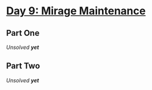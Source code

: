 # [Day 9: Mirage Maintenance](https://adventofcode.com/2023/day/9)

## Part One

_Unsolved **yet**_

## Part Two

_Unsolved **yet**_

